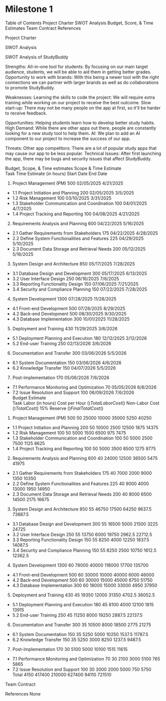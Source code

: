 # Milestone 1
Table of Contents
Project Charter
SWOT Analysis
Budget, Score, & Time Estimates
Team Contract
References

Project Charter



SWOT Analysis

SWOT Analysis of StudyBuddy

Strengths: 
All-in-one tool for students: By focusing on our main target audience, students, we will be able to aid them in getting better grades.
Opportunity to work with brands: With this being a newer tool with the right connections we can partner with larger brands as well as do collaborations to promote StudyBuddy.

Weaknesses: 
Learning the skills to code the project: We will require extra training while working on our project to receive the best outcome.
Slow start-up: There may not be many people on the app at first, so it'll be harder to receive feedback.

Opportunities:
 Helping students learn how to develop better study habits.
High Demand: While there are other apps out there, people are constantly looking for a new study tool to help them.
AI: We plan to add an AI component to our project to increase the success of our app.

Threats: 
Other app competitors: There are a lot of popular study apps that may cause our app to be less popular.
Technical Issues: After first launching the app, there may be bugs and security issues that affect StudyBuddy.


Budget, Scope, & Time estimates
Scope & Time Estimate							
Task	Time Estimate (in hours)	Start Date	End Date					
1. Project Management (PM)	500	02/05/2025	4/21/2025					
- 1.1 Project Initiation and Planning	200	02/05/2025	3/5/2025					
- 1.2 Risk Management	100	03/10/2025	3/31/2025					
- 1.3 Stakeholder Communication and Coordination	100	04/01/2025	4/7/2025					
- 1.4 Project Tracking and Reporting	100	04/08/2025	4/21/2025					
2. Requirements Analysis and Planning	600	04/22/2025	5/16/2025					
- 2.1 Gather Requirements from Stakeholders	175	04/22/2025	4/28/2025					
- 2.2 Define System Functionalities and Features	225	04/29/2025	5/10/2025					
- 2.3 Document Data Storage and Retrieval Needs	200	05/12/2025	5/16/2025					
3. System Design and Architecture	850	05/17/2025	7/28/2025					
- 3.1 Database Design and Development	300	05/17/2025	6/13/2025					
- 3.2 User Interface Design	250	06/16/2025	7/6/2025					
- 3.3 Reporting Functionality Design	150	07/06/2025	7/21/2025					
- 3.4 Security and Compliance Planning	150	07/22/2025	7/28/2025					
4. System Development	1300	07/28/2025	11/28/2025					
- 4.1 Front-end Development	500	07/28/2025	8/29/2025					
- 4.2 Back-end Development	500	08/30/2025	9/30/2025					
- 4.3 Database Implementation	300	10/01/2025	11/28/2025					
5. Deployment and Training	430	11/29/2025	3/6/2026					
- 5.1 Deployment Planning and Execution	180	12/12/2025	2/12/2026					
- 5.2 End-user Training	250	02/13/2026	3/6/2026					
6. Documentation and Transfer	300	03/06/2026	5/5/2026					
- 6.1 System Documentation	150	03/06/2026	4/6/2026					
- 6.2 Knowledge Transfer	150	04/07/2026	5/5/2026					
7. Post-Implementation	170	05/06/2026	7/6/2026					
- 7.1 Performance Monitoring and Optimization	70	05/05/2026	6/8/2026					
- 7.2 Issue Resolution and Support	100	06/09/2026	7/6/2026					
Budget Estimate								
Task	Labor (in hours)	Cost per Hour ($)	Total Labor Cost ($)	Non-Labor Cost ($)	Total Cost ($)	15% Reserve ($)	Final Total Cost ($)	
1. Project Management (PM)	500	50	25000	10000	35000	5250	40250	
- 1.1 Project Initiation and Planning	200	50	10000	2500	12500	1875	14375	
- 1.2 Risk Management	100	50	5000	1500	6500	975	7475	
- 1.3 Stakeholder Communication and Coordination	100	50	5000	2500	7500	1125	8625	
- 1.4 Project Tracking and Reporting	100	50	5000	3500	8500	1275	9775	
2. Requirements Analysis and Planning	600	40	24000	12500	36500	5475	41975	
- 2.1 Gather Requirements from Stakeholders	175	40	7000	2000	9000	1350	10350	
- 2.2 Define System Functionalities and Features	225	40	9000	4000	13000	1950	14950	
- 2.3 Document Data Storage and Retrieval Needs	200	40	8000	6500	14500	2175	16675	
3. System Design and Architecture	850	55	46750	17500	64250	9637.5	73887.5	
- 3.1 Database Design and Development	300	55	16500	5000	21500	3225	24725	
- 3.2 User Interface Design	250	55	13750	6000	19750	2962.5	22712.5	
- 3.3 Reporting Functionality Design	150	55	8250	4000	12250	1837.5	14087.5	
- 3.4 Security and Compliance Planning	150	55	8250	2500	10750	1612.5	12362.5	
4. System Development	1300	60	78000	40000	118000	17700	135700	
- 4.1 Front-end Development	500	60	30000	10000	40000	6000	46000	
- 4.2 Back-end Development	500	60	30000	15000	45000	6750	51750	
- 4.3 Database Implementation	300	60	18000	15000	33000	4950	37950	
5. Deployment and Training	430	45	19350	12000	31350	4702.5	36052.5	
- 5.1 Deployment Planning and Execution	180	45	8100	4000	12100	1815	13915	
- 5.2 End-user Training	250	45	11250	8000	19250	2887.5	22137.5	
6. Documentation and Transfer	300	35	10500	8000	18500	2775	21275	
- 6.1 System Documentation	150	35	5250	5000	10250	1537.5	11787.5	
- 6.2 Knowledge Transfer	150	35	5250	3000	8250	1237.5	9487.5	
7. Post-Implementation	170	30	5100	5000	10100	1515	11615	
- 7.1 Performance Monitoring and Optimization	70	30	2100	3000	5100	765	5865	
- 7.2 Issue Resolution and Support	100	30	3000	2000	5000	750	5750	
Total	4150		417400	210000	627400	94110	721510	

Team Contract

References
None
